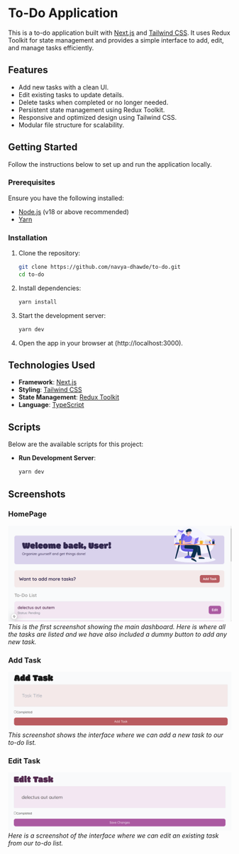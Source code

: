 # To-Do Application

This is a to-do application built with [Next.js](https://nextjs.org) and [Tailwind CSS](https://tailwindcss.com). It uses Redux Toolkit for state management and provides a simple interface to add, edit, and manage tasks efficiently.

## Features

- Add new tasks with a clean UI.
- Edit existing tasks to update details.
- Delete tasks when completed or no longer needed.
- Persistent state management using Redux Toolkit.
- Responsive and optimized design using Tailwind CSS.
- Modular file structure for scalability.

## Getting Started

Follow the instructions below to set up and run the application locally.

### Prerequisites

Ensure you have the following installed:
- [Node.js](https://nodejs.org/) (v18 or above recommended)
- [Yarn](https://yarnpkg.com/)

### Installation

1. Clone the repository:
   ```bash
   git clone https://github.com/navya-dhawde/to-do.git
   cd to-do
   ```
2. Install dependencies:
   ```bash
   yarn install
   ```
3. Start the development server:
   ```bash
   yarn dev
   ```
4. Open the app in your browser at (http://localhost:3000).

## Technologies Used

- **Framework**: [Next.js](https://nextjs.org)
- **Styling**: [Tailwind CSS](https://tailwindcss.com)
- **State Management**: [Redux Toolkit](https://redux-toolkit.js.org)
- **Language**: [TypeScript](https://www.typescriptlang.org)

## Scripts

Below are the available scripts for this project:

- **Run Development Server**:
  ```bash
  yarn dev
  ```
## Screenshots
### HomePage
![Screenshot 1](./public/img1.png)
*This is the first screenshot showing the main dashboard. Here is where all the tasks are listed and we have also included a dummy button to add any new task.*

### Add Task
![Screenshot 2](./public/img2.png)
*This screenshot shows the interface where we can add a new task to our to-do list.*

### Edit Task
![Screenshot 3](./public/img3.png)
*Here is a screenshot of the interface where we can edit an existing task from our to-do list.*
